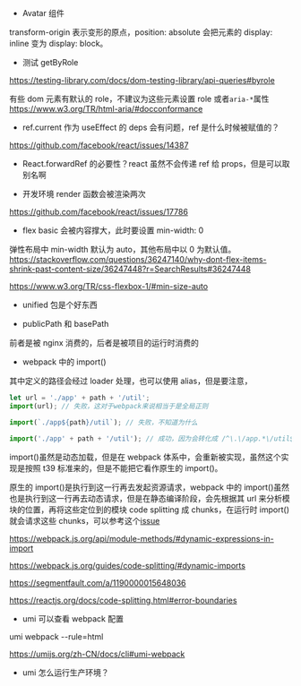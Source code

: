 - Avatar 组件

transform-origin 表示变形的原点，position: absolute 会把元素的 display: inline 变为 display: block。

- 测试 getByRole

https://testing-library.com/docs/dom-testing-library/api-queries#byrole

有些 dom 元素有默认的 role，不建议为这些元素设置 role 或者`aria-*`属性
https://www.w3.org/TR/html-aria/#docconformance

- ref.current 作为 useEffect 的 deps 会有问题，ref 是什么时候被赋值的？

https://github.com/facebook/react/issues/14387

- React.forwardRef 的必要性？react 虽然不会传递 ref 给 props，但是可以取别名啊

- 开发环境 render 函数会被渲染两次

https://github.com/facebook/react/issues/17786

- flex basic 会被内容撑大，此时要设置 min-width: 0

弹性布局中 min-width 默认为 auto，其他布局中以 0 为默认值。
https://stackoverflow.com/questions/36247140/why-dont-flex-items-shrink-past-content-size/36247448?r=SearchResults#36247448

https://www.w3.org/TR/css-flexbox-1/#min-size-auto

- unified 包是个好东西

- publicPath 和 basePath

前者是被 nginx 消费的，后者是被项目的运行时消费的

- webpack 中的 import()

其中定义的路径会经过 loader 处理，也可以使用 alias，但是要注意，

```js
let url = './app' + path + '/util';
import(url); // 失败，这对于webpack来说相当于是全局正则

import(`./app${path}/util`); // 失败，不知道为什么

import('./app' + path + '/util'); // 成功，因为会转化成 /^\.\/app.*\/util$/
```

import()虽然是动态加载，但是在 webpack 体系中，会重新被实现，虽然这个实现是按照 t39 标准来的，但是不能把它看作原生的 import()。

原生的 import()是执行到这一行再去发起资源请求，webpack 中的 import()虽然也是执行到这一行再去动态请求，但是在静态编译阶段，会先根据其 url 来分析模块的位置，再将这些定位到的模块 code splitting 成 chunks，在运行时 import()就会请求这些 chunks，可以参考这个[issue](https://github.com/webpack/webpack/issues/4292)

https://webpack.js.org/api/module-methods/#dynamic-expressions-in-import

https://webpack.js.org/guides/code-splitting/#dynamic-imports

https://segmentfault.com/a/1190000015648036

https://reactjs.org/docs/code-splitting.html#error-boundaries

- umi 可以查看 webpack 配置

umi webpack --rule=html

https://umijs.org/zh-CN/docs/cli#umi-webpack

- umi 怎么运行生产环境？
